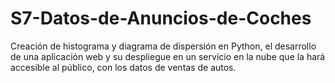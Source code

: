 # S7-Datos-de-Anuncios-de-Coches

Creación de histograma y diagrama de dispersión en Python, el desarrollo de una aplicación web y su despliegue en un servicio en la nube que la hará accesible al público, con los datos de ventas de autos.
